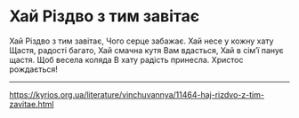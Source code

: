 Хай Різдво з тим завітає
================================================================

Хай Різдво з тим завітає,
Чого серце забажає.
Хай несе у кожну хату
Щастя, радості багато,
Хай смачна кутя Вам вдасться,
Хай в сім’ї панує щастя.
Щоб весела коляда
В хату радість принесла.
Христос рождається!

----------------------------------------------------------------

https://kyrios.org.ua/literature/vinchuvannya/11464-haj-rizdvo-z-tim-zavitae.html
